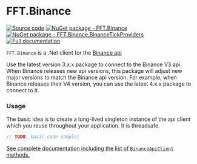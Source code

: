 # FFT.Binance

[![Source code](https://img.shields.io/static/v1?style=flat&label=&message=Source%20Code&logo=read-the-docs&color=informational)](https://github.com/FastFinTech/FFT.Binance)
[![NuGet
package - FFT.Binance](https://img.shields.io/nuget/v/FFT.Binance.svg)](https://nuget.org/packages/FFT.Binance)
[![NuGet
package - FFT.Binance.BinanceTickProviders](https://img.shields.io/nuget/v/FFT.Binance.svg)](https://nuget.org/packages/FFT.Binance.BinanceTickProviders)
[![Full documentation](https://img.shields.io/static/v1?style=flat&label=&message=Documentation&logo=read-the-docs&color=green)](https://fastfintech.github.io/FFT.Binance/)

`FFT.Binance` is a .Net client for the [Binance
api](https://github.com/binance/binance-spot-api-docs/blob/master/rest-api.md#general-api-information)

Use the latest version 3.x.x package to connect to the Binance V3 api. When Binance
releases new api versions, this package will adjust new major versions to match
the Binance api version. For example, when Binance releases their V4 version, you
can use the latest 4.x.x package to connect to it.

### Usage
The basic idea is to create a long-lived singleton instance of the api client
which you reuse throughout your application. It is threadsafe.

```csharp
// TODO: basic code sample;
```

[See complete documentation including the list of `BinanceApiClient` methods.](https://fastfintech.github.io/FFT.Binance/api/FFT.Binance.BinanceApiClient.html)